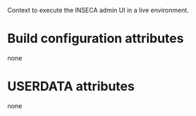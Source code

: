 Context to execute the INSECA admin UI in a live environment.

# Build configuration attributes

none

# USERDATA attributes

none